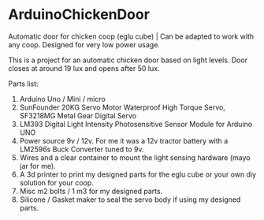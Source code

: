 # ArduinoChickenDoor
Automatic door for chicken coop (eglu cube) | Can be adapted to work with any coop.
Designed for very low power usage.

This is a project for an automatic chicken door based on light levels.
Door closes at around 19 lux and opens after 50 lux.

Parts list:
1. Arduino Uno / Mini / micro
2. SunFounder 20KG Servo Motor Waterproof High Torque Servo, SF3218MG Metal Gear Digital Servo
3. LM393 Digital Light Intensity Photosensitive Sensor Module for Arduino UNO
4. Power source 9v / 12v. For me it was a 12v tractor battery with a LM2596s Buck Converter tuned to 9v. 
5. Wires and a clear container to mount the light sensing hardware (mayo jar for me).
6. A 3d printer to print my designed parts for the eglu cube or your own diy solution for your coop.
7. Misc m2 bolts / 1 m3 for my designed parts.
8. Silicone / Gasket maker to seal the servo body if using my designed parts.
